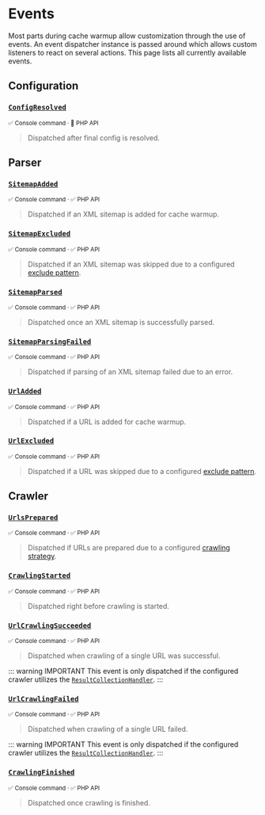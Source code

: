 # Events <Badge type="tip" text="3.2+" />

Most parts during cache warmup allow customization through
the use of events. An event dispatcher instance is passed
around which allows custom listeners to react on several
actions. This page lists all currently available events.

## Configuration

### [`ConfigResolved`](../../src/Event/ConfigResolved.php) <Badge type="tip" text="3.2+" />

<small>✅&nbsp;Console command &middot; 🚫&nbsp;PHP API</small>

> Dispatched after final config is resolved.

## Parser

### [`SitemapAdded`](../../src/Event/SitemapAdded.php) <Badge type="tip" text="3.2+" />

<small>✅&nbsp;Console command &middot; ✅&nbsp;PHP API</small>

> Dispatched if an XML sitemap is added for cache warmup.

### [`SitemapExcluded`](../../src/Event/SitemapExcluded.php) <Badge type="tip" text="3.2+" />

<small>✅&nbsp;Console command &middot; ✅&nbsp;PHP API</small>

> Dispatched if an XML sitemap was skipped due to a
> configured [exclude pattern](../config-reference/exclude.md).

### [`SitemapParsed`](../../src/Event/SitemapParsed.php) <Badge type="tip" text="3.2+" />

<small>✅&nbsp;Console command &middot; ✅&nbsp;PHP API</small>

> Dispatched once an XML sitemap is successfully parsed.

### [`SitemapParsingFailed`](../../src/Event/SitemapParsingFailed.php) <Badge type="tip" text="3.2+" />

<small>✅&nbsp;Console command &middot; ✅&nbsp;PHP API</small>

> Dispatched if parsing of an XML sitemap failed due to an error.

### [`UrlAdded`](../../src/Event/UrlAdded.php) <Badge type="tip" text="3.2+" />

<small>✅&nbsp;Console command &middot; ✅&nbsp;PHP API</small>

> Dispatched if a URL is added for cache warmup.

### [`UrlExcluded`](../../src/Event/UrlExcluded.php) <Badge type="tip" text="3.2+" />

<small>✅&nbsp;Console command &middot; ✅&nbsp;PHP API</small>

> Dispatched if a URL was skipped due to a configured
> [exclude pattern](../config-reference/exclude.md).

## Crawler

### [`UrlsPrepared`](../../src/Event/UrlsPrepared.php) <Badge type="tip" text="3.2+" />

<small>✅&nbsp;Console command &middot; ✅&nbsp;PHP API</small>

> Dispatched if URLs are prepared due to a configured
> [crawling strategy](../config-reference/strategy.md).

### [`CrawlingStarted`](../../src/Event/CrawlingStarted.php) <Badge type="tip" text="3.2+" />

<small>✅&nbsp;Console command &middot; ✅&nbsp;PHP API</small>

> Dispatched right before crawling is started.

### [`UrlCrawlingSucceeded`](../../src/Event/UrlCrawlingSucceeded.php) <Badge type="tip" text="3.2+" />

<small>✅&nbsp;Console command &middot; ✅&nbsp;PHP API</small>

> Dispatched when crawling of a single URL was successful.

::: warning IMPORTANT
This event is only dispatched if the configured crawler utilizes the
[`ResultCollectionHandler`](../../src/Http/Message/Handler/ResultCollectorHandler.php).
:::

### [`UrlCrawlingFailed`](../../src/Event/UrlCrawlingFailed.php) <Badge type="tip" text="3.2+" />

<small>✅&nbsp;Console command &middot; ✅&nbsp;PHP API</small>

> Dispatched when crawling of a single URL failed.

::: warning IMPORTANT
This event is only dispatched if the configured crawler utilizes the
[`ResultCollectionHandler`](../../src/Http/Message/Handler/ResultCollectorHandler.php).
:::

### [`CrawlingFinished`](../../src/Event/CrawlingFinished.php) <Badge type="tip" text="3.2+" />

<small>✅&nbsp;Console command &middot; ✅&nbsp;PHP API</small>

> Dispatched once crawling is finished.
